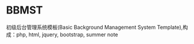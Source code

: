 # BBMST
初级后台管理系统模板(Basic Background Management System Template),构成：php, html, jquery, bootstrap, summer note
